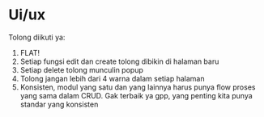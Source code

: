 # Ui/ux

Tolong diikuti ya:

1. FLAT!
2. Setiap fungsi edit dan create tolong dibikin di halaman baru
3. Setiap delete tolong munculin popup
4. Tolong jangan lebih dari 4 warna dalam setiap halaman
5. Konsisten, modul yang satu dan yang lainnya harus punya flow proses yang sama dalam CRUD. Gak terbaik ya gpp, yang penting kita punya standar yang konsisten